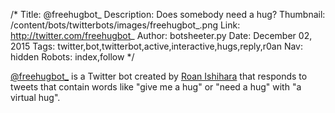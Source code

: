 /*
Title: @freehugbot_
Description: Does somebody need a hug? 
Thumbnail: /content/bots/twitterbots/images/freehugbot_.png
Link: http://twitter.com/freehugbot_
Author: botsheeter.py
Date: December 02, 2015
Tags: twitter,bot,twitterbot,active,interactive,hugs,reply,r0an
Nav: hidden
Robots: index,follow
*/

[@freehugbot_](https://twitter.com/freehugbot_) is a Twitter bot created by [Roan Ishihara](https://twitter.com/R0AN) that responds to tweets that contain words like "give me a hug" or "need a hug" with "a virtual hug".

